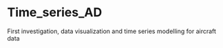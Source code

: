 # Time_series_AD
First investigation, data visualization and time series modelling for aircraft data
